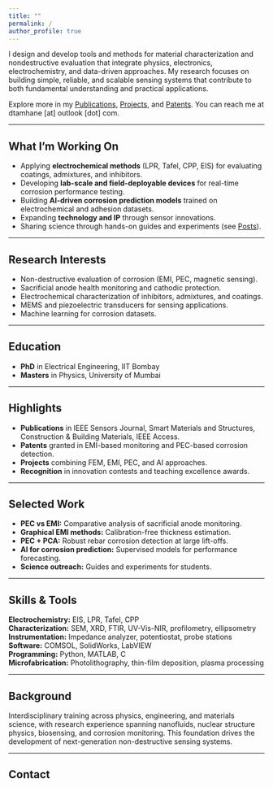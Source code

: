 ```yaml
---
title: ""
permalink: /
author_profile: true
---
```


I design and develop tools and methods for material characterization and nondestructive evaluation that integrate physics, electronics, electrochemistry, and data-driven approaches. My research focuses on building simple, reliable, and scalable sensing systems that contribute to both fundamental understanding and practical applications.

Explore more in my [Publications](/publications/), [Projects](/projects/), and [Patents](/patents/).
You can reach me at dtamhane [at] outlook [dot] com.

---

## What I’m Working On
- Applying **electrochemical methods** (LPR, Tafel, CPP, EIS) for evaluating coatings, admixtures, and inhibitors.  
- Developing **lab-scale and field-deployable devices** for real-time corrosion performance testing.  
- Building **AI-driven corrosion prediction models** trained on electrochemical and adhesion datasets.  
- Expanding **technology and IP** through sensor innovations.  
- Sharing science through hands-on guides and experiments (see [Posts](/posts/)).  

---

## Research Interests
- Non-destructive evaluation of corrosion (EMI, PEC, magnetic sensing).  
- Sacrificial anode health monitoring and cathodic protection.  
- Electrochemical characterization of inhibitors, admixtures, and coatings.  
- MEMS and piezoelectric transducers for sensing applications.  
- Machine learning for corrosion datasets.  

---
## Education

- **PhD** in Electrical Engineering, IIT Bombay
- **Masters** in Physics, University of Mumbai


---

## Highlights
- **Publications** in IEEE Sensors Journal, Smart Materials and Structures, Construction & Building Materials, IEEE Access.  
- **Patents** granted in EMI-based monitoring and PEC-based corrosion detection.  
- **Projects** combining FEM, EMI, PEC, and AI approaches.  
- **Recognition** in innovation contests and teaching excellence awards.  

---

## Selected Work
- **PEC vs EMI:** Comparative analysis of sacrificial anode monitoring.  
- **Graphical EMI methods:** Calibration-free thickness estimation.  
- **PEC + PCA:** Robust rebar corrosion detection at large lift-offs.  
- **AI for corrosion prediction:** Supervised models for performance forecasting.  
- **Science outreach:** Guides and experiments for students.  

---

## Skills & Tools
**Electrochemistry:** EIS, LPR, Tafel, CPP  
**Characterization:** SEM, XRD, FTIR, UV-Vis-NIR, profilometry, ellipsometry  
**Instrumentation:** Impedance analyzer, potentiostat, probe stations  
**Software:** COMSOL, SolidWorks, LabVIEW  
**Programming:** Python, MATLAB, C  
**Microfabrication:** Photolithography, thin-film deposition, plasma processing  

---

## Background
Interdisciplinary training across physics, engineering, and materials science, with research experience spanning nanofluids, nuclear structure physics, biosensing, and corrosion monitoring. This foundation drives the development of next-generation non-destructive sensing systems.  

---

## Contact


